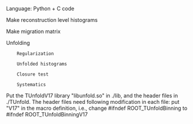 Language: Python + C code 

Make reconstruction level histograms

Make migration matrix

Unfolding

        Regularization

        Unfolded histograms

        Closure test

        Systematics
	
Put the TUnfoldV17 library "libunfold.so" in ./lib, and the header files in ./TUnfold. The header files need following modification in each file:
	put "V17" in the macro definition, i.e., change #ifndef ROOT_TUnfoldBinning to #ifndef ROOT_TUnfoldBinningV17	
